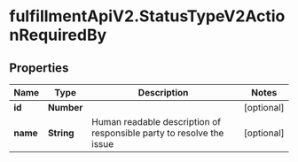 # fulfillmentApiV2.StatusTypeV2ActionRequiredBy

## Properties
Name | Type | Description | Notes
------------ | ------------- | ------------- | -------------
**id** | **Number** |  | [optional] 
**name** | **String** | Human readable description of responsible party to resolve the issue | [optional] 
